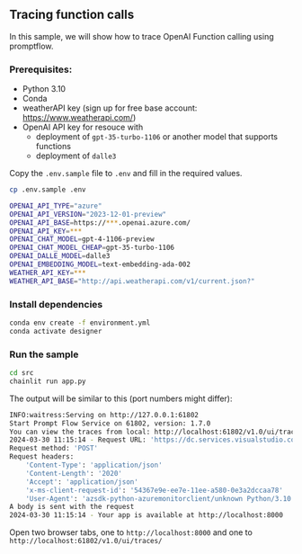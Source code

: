 ## Tracing function calls

In this sample, we will show how to trace OpenAI Function calling using promptflow.

### Prerequisites:

- Python 3.10
- Conda
- weatherAPI key (sign up for free base account: https://www.weatherapi.com/)
- OpenAI API key for resouce with 
    - deployment of `gpt-35-turbo-1106` or another model that supports functions
    - deployment of `dalle3`

Copy the `.env.sample` file to `.env` and fill in the required values.

```bash
cp .env.sample .env
```

```bash
OPENAI_API_TYPE="azure"
OPENAI_API_VERSION="2023-12-01-preview"
OPENAI_API_BASE=https://***.openai.azure.com/
OPENAI_API_KEY=***
OPENAI_CHAT_MODEL=gpt-4-1106-preview
OPENAI_CHAT_MODEL_CHEAP=gpt-35-turbo-1106
OPENAI_DALLE_MODEL=dalle3
OPENAI_EMBEDDING_MODEL=text-embedding-ada-002
WEATHER_API_KEY=***
WEATHER_API_BASE="http://api.weatherapi.com/v1/current.json?"
```

### Install dependencies

```bash
conda env create -f environment.yml
conda activate designer
```

### Run the sample

```bash
cd src
chainlit run app.py
```

The output will be similar to this (port numbers might differ):

```bash
INFO:waitress:Serving on http://127.0.0.1:61802
Start Prompt Flow Service on 61802, version: 1.7.0
You can view the traces from local: http://localhost:61802/v1.0/ui/traces/
2024-03-30 11:15:14 - Request URL: 'https://dc.services.visualstudio.com/v2.1/track'
Request method: 'POST'
Request headers:
    'Content-Type': 'application/json'
    'Content-Length': '2020'
    'Accept': 'application/json'
    'x-ms-client-request-id': '54367e9e-ee7e-11ee-a580-0e3a2dccaa78'
    'User-Agent': 'azsdk-python-azuremonitorclient/unknown Python/3.10.4 (macOS-10.16-x86_64-i386-64bit)'
A body is sent with the request
2024-03-30 11:15:14 - Your app is available at http://localhost:8000
```

Open two browser tabs, one to `http://localhost:8000` and one to `http://localhost:61802/v1.0/ui/traces/`

